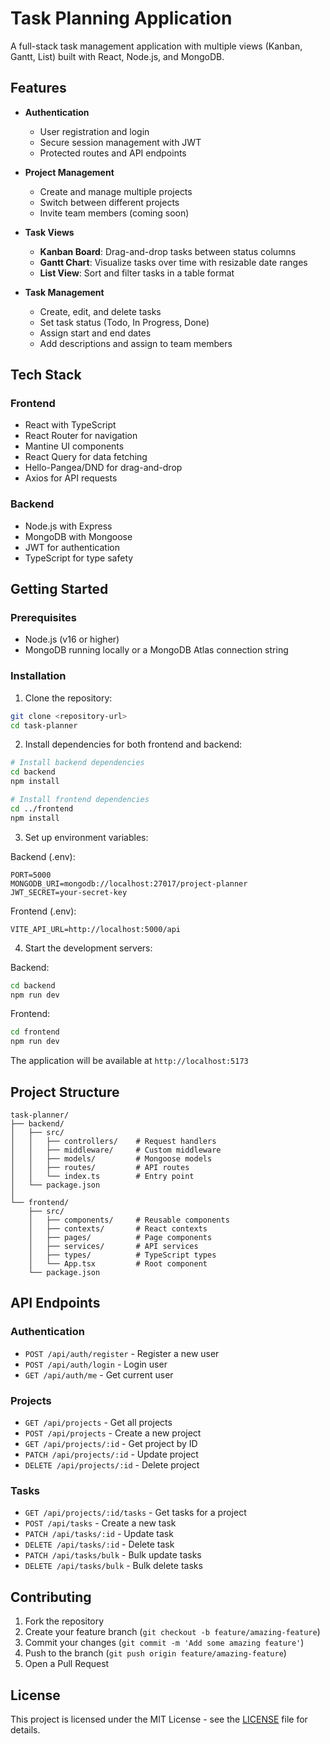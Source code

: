 # Task Planning Application

A full-stack task management application with multiple views (Kanban, Gantt, List) built with React, Node.js, and MongoDB.

## Features

- **Authentication**
  - User registration and login
  - Secure session management with JWT
  - Protected routes and API endpoints

- **Project Management**
  - Create and manage multiple projects
  - Switch between different projects
  - Invite team members (coming soon)

- **Task Views**
  - **Kanban Board**: Drag-and-drop tasks between status columns
  - **Gantt Chart**: Visualize tasks over time with resizable date ranges
  - **List View**: Sort and filter tasks in a table format

- **Task Management**
  - Create, edit, and delete tasks
  - Set task status (Todo, In Progress, Done)
  - Assign start and end dates
  - Add descriptions and assign to team members

## Tech Stack

### Frontend
- React with TypeScript
- React Router for navigation
- Mantine UI components
- React Query for data fetching
- Hello-Pangea/DND for drag-and-drop
- Axios for API requests

### Backend
- Node.js with Express
- MongoDB with Mongoose
- JWT for authentication
- TypeScript for type safety

## Getting Started

### Prerequisites
- Node.js (v16 or higher)
- MongoDB running locally or a MongoDB Atlas connection string

### Installation

1. Clone the repository:
```bash
git clone <repository-url>
cd task-planner
```

2. Install dependencies for both frontend and backend:
```bash
# Install backend dependencies
cd backend
npm install

# Install frontend dependencies
cd ../frontend
npm install
```

3. Set up environment variables:

Backend (.env):
```env
PORT=5000
MONGODB_URI=mongodb://localhost:27017/project-planner
JWT_SECRET=your-secret-key
```

Frontend (.env):
```env
VITE_API_URL=http://localhost:5000/api
```

4. Start the development servers:

Backend:
```bash
cd backend
npm run dev
```

Frontend:
```bash
cd frontend
npm run dev
```

The application will be available at `http://localhost:5173`

## Project Structure

```
task-planner/
├── backend/
│   ├── src/
│   │   ├── controllers/    # Request handlers
│   │   ├── middleware/     # Custom middleware
│   │   ├── models/         # Mongoose models
│   │   ├── routes/         # API routes
│   │   └── index.ts        # Entry point
│   └── package.json
│
└── frontend/
    ├── src/
    │   ├── components/     # Reusable components
    │   ├── contexts/       # React contexts
    │   ├── pages/          # Page components
    │   ├── services/       # API services
    │   ├── types/          # TypeScript types
    │   └── App.tsx         # Root component
    └── package.json
```

## API Endpoints

### Authentication
- `POST /api/auth/register` - Register a new user
- `POST /api/auth/login` - Login user
- `GET /api/auth/me` - Get current user

### Projects
- `GET /api/projects` - Get all projects
- `POST /api/projects` - Create a new project
- `GET /api/projects/:id` - Get project by ID
- `PATCH /api/projects/:id` - Update project
- `DELETE /api/projects/:id` - Delete project

### Tasks
- `GET /api/projects/:id/tasks` - Get tasks for a project
- `POST /api/tasks` - Create a new task
- `PATCH /api/tasks/:id` - Update task
- `DELETE /api/tasks/:id` - Delete task
- `PATCH /api/tasks/bulk` - Bulk update tasks
- `DELETE /api/tasks/bulk` - Bulk delete tasks

## Contributing

1. Fork the repository
2. Create your feature branch (`git checkout -b feature/amazing-feature`)
3. Commit your changes (`git commit -m 'Add some amazing feature'`)
4. Push to the branch (`git push origin feature/amazing-feature`)
5. Open a Pull Request

## License

This project is licensed under the MIT License - see the [LICENSE](LICENSE) file for details.